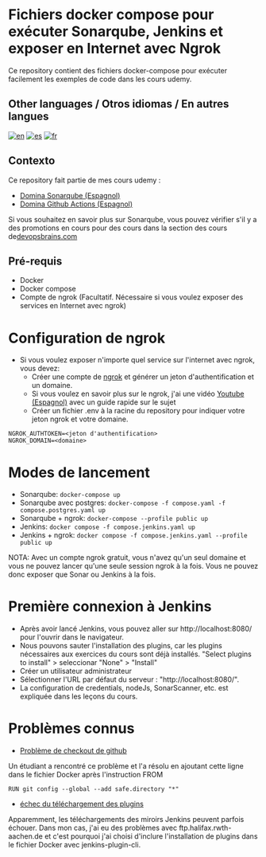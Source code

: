 # Fichiers docker compose pour exécuter Sonarqube, Jenkins et exposer en Internet avec Ngrok

Ce repository contient des fichiers docker-compose pour exécuter facilement les exemples de code dans les cours udemy.

## Other languages / Otros idiomas / En autres langues
[![en](https://img.shields.io/badge/in-english-blue.svg)](https://github.com/BrainsDevOps/sonarqube-udemy-docker-compose/blob/main/readme.md)
[![es](https://img.shields.io/badge/en-español-yellow.svg)](https://github.com/BrainsDevOps/sonarqube-udemy-docker-compose/blob/main/readme-es.md)
[![fr](https://img.shields.io/badge/en-français-red.svg)](https://github.com/BrainsDevOps/sonarqube-udemy-docker-compose/blob/main/readme-fr.md)


## Contexto
Ce repository fait partie de mes cours udemy :
* [Domina Sonarqube (Espagnol)](https://www.udemy.com/course/domina-sonarqube/?referralCode=EF59257E7D8DC3026D6D)
* [Domina Github Actions (Espagnol)](https://www.udemy.com/course/domina-github-actions/?referralCode=CBFBAF72C38BE758CFE1)

Si vous souhaitez en savoir plus sur Sonarqube, vous pouvez vérifier s'il y a des promotions en cours pour des cours dans la section des cours de[devopsbrains.com](https://devopsbrains.com/cursos/)

## Pré-requis
* Docker
* Docker compose
* Compte de ngrok (Facultatif. Nécessaire si vous voulez exposer des services en Internet avec ngrok)

# Configuration de ngrok
* Si vous voulez exposer n'importe quel service sur l'internet avec ngrok, vous devez:
    * Créer une compte de [ngrok](https://ngrok.com/) et générer un jeton d'authentification et un domaine.
    * Si vous voulez en savoir plus sur le ngrok, j'ai une vidéo [Youtube (Espagnol)](https://youtu.be/UW8BObHdi08) avec un guide rapide sur le sujet
    * Créer un fichier .env à la racine du repository pour indiquer votre jeton ngrok et votre domaine.
```
NGROK_AUTHTOKEN=<jeton d'authentification>
NGROK_DOMAIN=<domaine>
```

# Modes de lancement
* Sonarqube: `docker-compose up`
* Sonarqube avec postgres: `docker-compose -f compose.yaml -f compose.postgres.yaml up`
* Sonarqube + ngrok: `docker-compose --profile public up`
* Jenkins: `docker compose -f compose.jenkins.yaml up`
* Jenkins + ngrok: `docker compose -f compose.jenkins.yaml --profile public up`

NOTA: Avec un compte ngrok gratuit, vous n'avez qu'un seul domaine et vous ne pouvez lancer qu'une seule session ngrok à la fois. Vous ne pouvez donc exposer que Sonar ou Jenkins à la fois.

# Première connexion à Jenkins
* Après avoir lancé Jenkins, vous pouvez aller sur http://localhost:8080/ pour l'ouvrir dans le navigateur.
* Nous pouvons sauter l'installation des plugins, car les plugins nécessaires aux exercices du cours sont déjà installés. "Select plugins to install" > seleccionar "None" > "Install"
* Créer un utilisateur administrateur
* Sélectionner l'URL par défaut du serveur : "http://localhost:8080/".
* La configuration de credentials, nodeJs, SonarScanner, etc. est expliquée dans les leçons du cours.

# Problèmes connus
* [Problème de checkout de github](https://github.com/jenkinsci/helm-charts/issues/728)

Un étudiant a rencontré ce problème et l'a résolu en ajoutant cette ligne dans le fichier Docker après l'instruction FROM

```
RUN git config --global --add safe.directory "*"
```

* [échec du téléchargement des plugins](https://community.jenkins.io/t/issue-while-upgrading-plugins-on-latest-jenkins/9846)

Apparemment, les téléchargements des miroirs Jenkins peuvent parfois échouer. Dans mon cas, j'ai eu des problèmes avec ftp.halifax.rwth-aachen.de et c'est pourquoi j'ai choisi d'inclure l'installation de plugins dans le fichier Docker avec jenkins-plugin-cli.